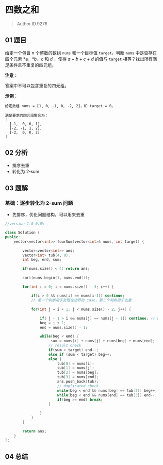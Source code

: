 # 四数之和
> Author ID.9276

## 01 题目

给定一个包含 *n* 个整数的数组 `nums` 和一个目标值 `target`，判断 `nums` 中是否存在四个元素 *a，**b，c* 和 *d* ，使得 *a* + *b* + *c* + *d* 的值与 `target` 相等？找出所有满足条件且不重复的四元组。

**注意：**

答案中不可以包含重复的四元组。

**示例：**

```
给定数组 nums = [1, 0, -1, 0, -2, 2]，和 target = 0。

满足要求的四元组集合为：
[
  [-1,  0, 0, 1],
  [-2, -1, 1, 2],
  [-2,  0, 0, 2]
]
```

## 02 分析

- 排序去重
- 转化为 2-sum

## 03 题解

### 基础：逐步转化为 2-sum 问题

- 先排序，优化问题结构，可以用来去重

```c++
//version 1.0 0.0%

class Solution {
public:
    vector<vector<int>> fourSum(vector<int>& nums, int target) {
        
        vector<vector<int>> ans;
        vector<int> tub(4, 0);
        int beg, end, sum;
        
        if(nums.size() < 4) return ans;
        
        sort(nums.begin(), nums.end());
        
        for(int i = 0; i < nums.size() - 3; i++) {
            
            if(i > 0 && nums[i] == nums[i-1]) continue;
            // 第一个判断用于处理左边界的 case，第二个判断用于去重
            
            for(int j = i + 1; j < nums.size() - 2; j++) {
                
                if( j - 1 > i && nums[j] == nums[j - 1]) continue; // key
                beg = j + 1;
                end = nums.size() - 1;
                
                while(beg < end) {
                     sum = nums[i] + nums[j] + nums[beg] + nums[end];
                    // result check
                    if(sum > target) end--;
                    else if (sum < target) beg++;
                    else {
                        tub[0] = nums[i];
                        tub[1] = nums[j];
                        tub[2] = nums[beg];
                        tub[3] = nums[end];
                        ans.push_back(tub);
                        // duplicated check
                        while(beg < end && nums[beg] == tub[2]) beg++;
                        while(beg < end && nums[end] == tub[3]) end--;
                        if(beg >= end) break;
                    }
                
                } 
            }
        }
        
        return ans;
    }
};
```

## 04 总结

